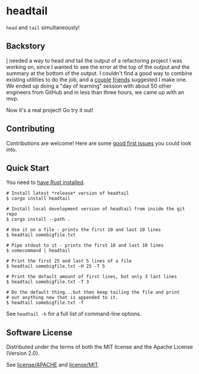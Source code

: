 # headtail

`head` and `tail` simultaneously!

## Backstory

[I](https://github.com/CleanCut) needed a way to head _and_ tail the output of a refactoring project I was working on, since I wanted to see the error at the top of the output and the summary at the bottom of the output. I couldn't find a good way to combine existing utilities to do the job, and a [couple](https://github.com/jorendorff) [friends](https://github.com/bensherman) suggested I make one. We ended up doing a "day of learning" session with about 50 other engineers from GitHub and in less than three hours, we came up with an mvp.

Now it's a real project! Go try it out!

## Contributing

Contributions are welcome! Here are some [good first issues](https://github.com/CleanCut/headtail/issues?q=is%3Aissue+is%3Aopen+label%3A%22good+first+issue%22) you could look into.

## Quick Start

You need to [have Rust installed](https://www.rust-lang.org/tools/install).

```shell
# Install latest *release* version of headtail
$ cargo install headtail

# Install local development version of headtail from inside the git repo
$ cargo install --path .
```

```
# Use it on a file - prints the first 10 and last 10 lines
$ headtail somebigfile.txt

# Pipe stdout to it - prints the first 10 and last 10 lines
$ somecommand | headtail

# Print the first 25 and last 5 lines of a file
$ headtail somebigfile.txt -H 25 -T 5

# Print the default amount of first lines, but only 3 last lines
$ headtail somebigfile.txt -T 3

# Do the default thing...but then keep tailing the file and print
# out anything new that is appended to it.
$ headtail somebigfile.txt -f
```

See `headtail -h` for a full list of command-line options.

## Software License

Distributed under the terms of both the MIT license and the Apache License (Version 2.0).

See [license/APACHE](license/APACHE) and [license/MIT](license/MIT).
